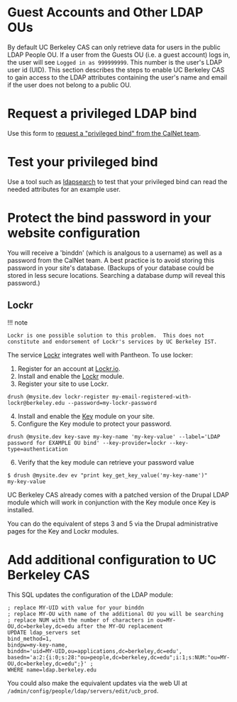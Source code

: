 
# Guest Accounts and Other LDAP OUs
By default UC Berkeley CAS can only retrieve data for users in the public LDAP 
People OU. If a user from the Guests OU (i.e. a guest account) logs in, the user 
will see `Logged in as 999999999`.  This number is the user's LDAP user id (UID). 
This section describes the steps to enable UC Berkeley CAS to gain access to the 
LDAP attributes containing the user's name and email if the user does not belong 
to a public OU.

# Request a privileged LDAP bind

Use this form to [request
a "privileged bind" from the CalNet team](https://calnetweb.berkeley.edu/calnet-technologists/ldap-directory-service/resources-developers/applying-directory-access).

# Test your privileged bind

Use a tool such as [ldapsearch](https://wikihub.berkeley.edu/x/jwRbC) to test that your privileged bind can read the needed attributes for an example user.

# Protect the bind password in your website configuration

You will receive a 'binddn' (which is analgous to a username) as well as a password from the CalNet team. 
A best practice is to avoid storing this password in your site's database. (Backups
of your database could be stored in less secure locations. Searching a database
dump will reveal this password.)
 
## Lockr 

!!! note

    Lockr is one possible solution to this problem.  This does not constitute and endorsement of Lockr's services by UC Berkeley IST.
    
The service [Lockr](https://lockr.io) integrates well with Pantheon. To use locker:

1. Register for an account at [Lockr.io](https://lockr.io).
2. Install and enable the [Lockr](https://www.drupal.org/project/lockr) module.
3. Register your site to use Lockr.
```
drush @mysite.dev lockr-register my-email-registered-with-lockr@berkeley.edu --password=my-lockr-password
```
4. Install and enable the [Key](https://www.drupal.org/project/key) module on your site.
5. Configure the Key module to protect your password.
```
drush @mysite.dev key-save my-key-name 'my-key-value' --label='LDAP password for EXAMPLE OU bind' --key-provider=lockr --key-type=authentication
```
6. Verify that the key module can retrieve your password value
```
$ drush @mysite.dev ev "print key_get_key_value('my-key-name')"
my-key-value
```

UC Berkeley CAS already comes with a patched version of the Drupal LDAP module 
which will work in conjunction with the Key module once Key is installed. 

You can do the equivalent of steps 3 and 5 via the Drupal administrative pages for the Key and Lockr modules.

# Add additional configuration to UC Berkeley CAS

This SQL updates the configuration of the LDAP module:

```
; replace MY-UID with value for your binddn
; replace MY-OU with name of the additional OU you will be searching
; replace NUM with the number of characters in ou=MY-OU,dc=berkeley,dc=edu after the MY-OU replacement
UPDATE ldap_servers set 
bind_method=1, 
bindpw=my-key-name, 
binddn='uid=MY-UID,ou=applications,dc=berkeley,dc=edu',
basedn='a:2:{i:0;s:28:"ou=people,dc=berkeley,dc=edu";i:1;s:NUM:"ou=MY-OU,dc=berkeley,dc=edu";}' ; 
WHERE name=ldap.berkeley.edu
```
You could also make the equivalent updates via the web UI at `/admin/config/people/ldap/servers/edit/ucb_prod`.

